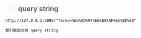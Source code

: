 > ## query string 

    http://127.0.0.1:5000/"?area=%E5%8D%97%E6%B8%AF%E5%8D%80"

    雙引號部分為 query string